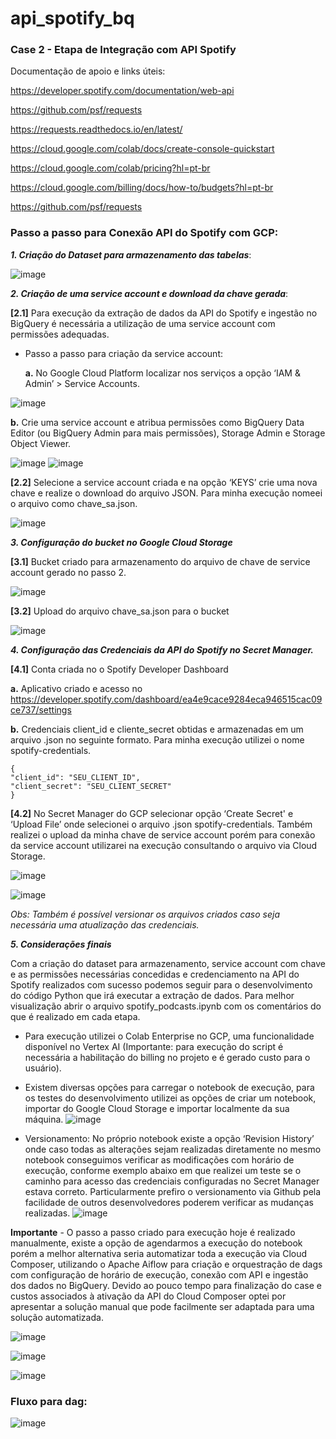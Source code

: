 # api_spotify_bq
### Case 2 - Etapa de Integração com API Spotify

Documentação de apoio e links úteis: 

https://developer.spotify.com/documentation/web-api 

https://github.com/psf/requests

https://requests.readthedocs.io/en/latest/

https://cloud.google.com/colab/docs/create-console-quickstart

https://cloud.google.com/colab/pricing?hl=pt-br

https://cloud.google.com/billing/docs/how-to/budgets?hl=pt-br

https://github.com/psf/requests 



### Passo a passo para Conexão API do Spotify com GCP:

**_1. Criação do Dataset para armazenamento das tabelas_**:


![image](https://github.com/user-attachments/assets/8e710469-f056-4feb-a607-d3909bc8256a)

**_2. Criação de uma service account e download da chave gerada_**:

  **[2.1]**  Para execução da extração de dados da API do Spotify e ingestão no BigQuery é necessária a utilização de uma service account com permissões adequadas.
   
- Passo a passo para criação da service account:
    	
   **a.** No Google Cloud Platform localizar nos serviços a opção ‘IAM & Admin’ > Service Accounts.

	 
![image](https://github.com/user-attachments/assets/b072fa81-0f2e-4ef7-bfff-3ed63852f49b) 



**b.** Crie uma service account e atribua permissões como  BigQuery Data Editor (ou BigQuery Admin para mais permissões), Storage Admin e Storage Object Viewer.

![image](https://github.com/user-attachments/assets/73540af3-9548-4dfa-b2ec-3d412eac1009)
![image](https://github.com/user-attachments/assets/ddfe5b6d-c0ae-4d77-93ea-2d2c5ba5bd48)


**[2.2]** Selecione a service account criada e na opção ‘KEYS’ crie uma nova chave e realize o download do arquivo JSON. Para minha execução nomeei o arquivo como chave_sa.json.

  
![image](https://github.com/user-attachments/assets/e2cadc0b-7ef9-4548-8e7a-5fecaace26ad)


**_3. Configuração do bucket no Google Cloud Storage_**

**[3.1]**  Bucket criado para armazenamento do arquivo de chave de service account gerado no passo 2.


![image](https://github.com/user-attachments/assets/4d39ed4b-f465-42f0-8e7b-4860ddccb7a8)


**[3.2]** Upload do arquivo chave_sa.json para o bucket


![image](https://github.com/user-attachments/assets/43e2dccf-837d-4b25-bc27-3f5ea6242730)


**_4. Configuração das Credenciais da API do Spotify no Secret Manager._**

**[4.1]** Conta criada no o Spotify Developer Dashboard

**a.** Aplicativo criado e acesso no https://developer.spotify.com/dashboard/ea4e9cace9284eca946515cac09ce737/settings 

**b.** Credenciais client_id e cliente_secret obtidas e armazenadas em um arquivo .json no seguinte formato. Para minha execução utilizei o nome spotify-credentials.

  
```
{
"client_id": "SEU_CLIENT_ID",
"client_secret": "SEU_CLIENT_SECRET"
}
```


**[4.2]** No Secret Manager do GCP selecionar opção ‘Create Secret' e ‘Upload File’ onde selecionei o arquivo .json spotify-credentials. Também realizei o upload da minha chave de service account porém para conexão da service account utilizarei na execução consultando o arquivo via Cloud Storage.


![image](https://github.com/user-attachments/assets/247107de-8481-4417-93c4-f77cb88b4555)  
	
![image](https://github.com/user-attachments/assets/3d12d65f-ac8c-4c81-939d-fcc7344411cf)

*Obs: Também é possível versionar os arquivos criados caso seja necessária uma atualização das credenciais.*

**_5. Considerações finais_**

Com a criação do dataset para armazenamento, service account com chave e as permissões necessárias concedidas e credenciamento na API do Spotify realizados com sucesso podemos seguir para o desenvolvimento do código Python que irá executar a extração de dados. Para melhor visualização abrir o arquivo spotify_podcasts.ipynb  com os comentários do que é realizado em cada etapa.

-  Para execução utilizei o Colab Enterprise no GCP, uma funcionalidade disponível no Vertex AI (Importante: para execução do script  é necessária a habilitação do billing no projeto e é gerado custo para o usuário).

-  Existem diversas opções para carregar o notebook de execução, para os testes do desenvolvimento utilizei as opções de criar um notebook, importar do Google Cloud Storage e importar localmente da sua máquina.
![image](https://github.com/user-attachments/assets/135d996e-e9e7-4660-9ade-c3f5accabddd)

-  Versionamento: No próprio notebook existe a opção ‘Revision History’ onde caso todas as alterações sejam realizadas diretamente no mesmo notebook conseguimos verificar as modificações com horário de execução, conforme exemplo abaixo em que realizei um teste se o caminho para acesso das credenciais configuradas no Secret Manager estava correto.
  Particularmente prefiro o versionamento via Github pela facilidade de outros desenvolvedores poderem verificar as mudanças realizadas.
![image](https://github.com/user-attachments/assets/8e65e464-8438-4075-a807-dab7b023ed3a)

 





**Importante** - O passo a passo criado para execução hoje é realizado manualmente, existe a opção de agendarmos a execução do notebook porém a melhor alternativa seria automatizar toda a execução via Cloud Composer, utilizando o Apache Aiflow para criação e orquestração de dags com configuração de horário de execução, conexão com API e ingestão dos dados no BigQuery. Devido ao pouco tempo para finalização do case e custos associados à ativação da API do Cloud Composer optei por apresentar a solução manual que pode facilmente ser adaptada para uma solução automatizada.

![image](https://github.com/user-attachments/assets/9e14a8d5-d2aa-424c-8662-1ad0a297124b)


![image](https://github.com/user-attachments/assets/02cd43a5-3b48-4baf-baa0-684079db5037)


![image](https://github.com/user-attachments/assets/6e8b3cfb-2f5c-47fe-86d1-37bc26da0348)


### Fluxo para dag:


![image](https://github.com/user-attachments/assets/aa411719-d702-4001-976a-c7696338e2cd)

